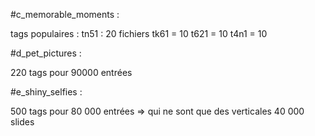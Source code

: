 #c_memorable_moments :

tags populaires :
tn51 : 20 fichiers
tk61 = 10
t621 = 10
t4n1 = 10

#d_pet_pictures :

220 tags pour 90000 entrées

#e_shiny_selfies :

500 tags pour 80 000 entrées => qui ne sont que des verticales 40 000 slides
